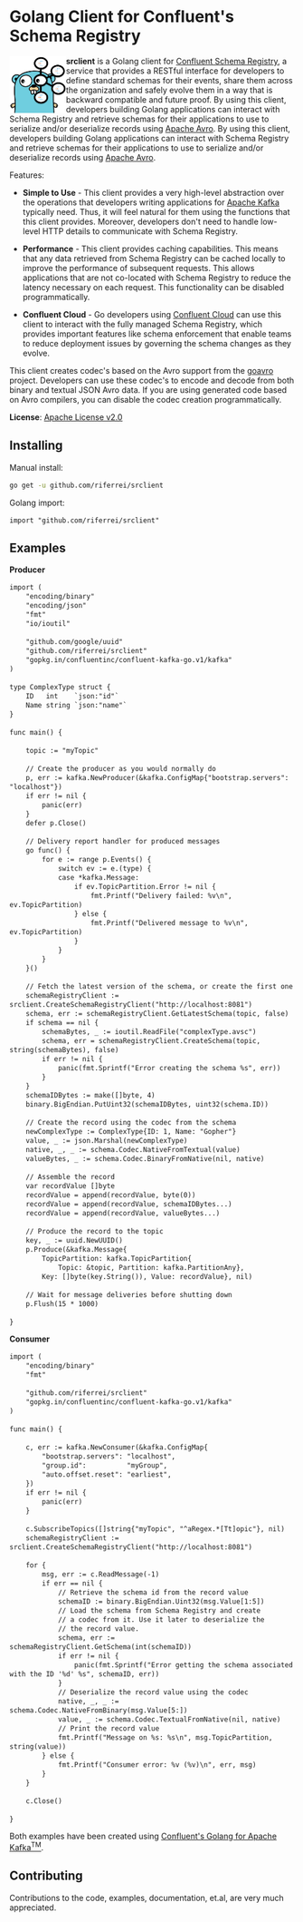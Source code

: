 Golang Client for Confluent's Schema Registry
=====================================================

<img align="left" width="100" height="100" src="images/Gopher_Confluent_Logo.png">

**srclient** is a Golang client for [Confluent Schema Registry](https://www.confluent.io/confluent-schema-registry/), a service that provides a RESTful interface for developers to define standard schemas for their events, share them across the organization and safely evolve them in a way that is backward compatible and future proof. By using this client, developers building Golang applications can interact with Schema Registry and retrieve schemas for their applications to use to serialize and/or deserialize records using [Apache Avro](https://avro.apache.org/). By using this client, developers building Golang applications can interact with Schema Registry and retrieve schemas for their applications to use to serialize and/or deserialize records using [Apache Avro](https://avro.apache.org/).

Features:

- **Simple to Use** - This client provides a very high-level abstraction over the operations that developers writing applications for [Apache Kafka](https://kafka.apache.org/) typically need. Thus, it will feel natural for them using the functions that this client provides. Moreover, developers don't need to handle low-level HTTP details to communicate with Schema Registry.

- **Performance** - This client provides caching capabilities. This means that any data retrieved from Schema Registry can be cached locally to improve the performance of subsequent requests. This allows applications that are not co-located with Schema Registry to reduce the latency necessary on each request. This functionality can be disabled programmatically.

- **Confluent Cloud** - Go developers using [Confluent Cloud](https://www.confluent.io/confluent-cloud/) can use this client to interact with the fully managed Schema Registry, which provides important features like schema enforcement that enable teams to reduce deployment issues by governing the schema changes as they evolve.

This client creates codec's based on the Avro support from the [goavro](https://github.com/linkedin/goavro) project. Developers can use these codec's to encode and decode from both binary and textual JSON Avro data. If you are using generated code based on Avro compilers, you can disable the codec creation programmatically.

**License**: [Apache License v2.0](http://www.apache.org/licenses/LICENSE-2.0)

Installing
-------------------

Manual install:
```bash
go get -u github.com/riferrei/srclient
```

Golang import:
```golang
import "github.com/riferrei/srclient"
```

Examples
-------------------

**Producer**

```golang
import (
	"encoding/binary"
	"encoding/json"
	"fmt"
	"io/ioutil"

	"github.com/google/uuid"
	"github.com/riferrei/srclient"
	"gopkg.in/confluentinc/confluent-kafka-go.v1/kafka"
)

type ComplexType struct {
	ID   int    `json:"id"`
	Name string `json:"name"`
}

func main() {

	topic := "myTopic"

	// Create the producer as you would normally do
	p, err := kafka.NewProducer(&kafka.ConfigMap{"bootstrap.servers": "localhost"})
	if err != nil {
		panic(err)
	}
	defer p.Close()

	// Delivery report handler for produced messages
	go func() {
		for e := range p.Events() {
			switch ev := e.(type) {
			case *kafka.Message:
				if ev.TopicPartition.Error != nil {
					fmt.Printf("Delivery failed: %v\n", ev.TopicPartition)
				} else {
					fmt.Printf("Delivered message to %v\n", ev.TopicPartition)
				}
			}
		}
	}()

	// Fetch the latest version of the schema, or create the first one
	schemaRegistryClient := srclient.CreateSchemaRegistryClient("http://localhost:8081")
	schema, err := schemaRegistryClient.GetLatestSchema(topic, false)
	if schema == nil {
		schemaBytes, _ := ioutil.ReadFile("complexType.avsc")
		schema, err = schemaRegistryClient.CreateSchema(topic, string(schemaBytes), false)
		if err != nil {
			panic(fmt.Sprintf("Error creating the schema %s", err))
		}
	}
	schemaIDBytes := make([]byte, 4)
	binary.BigEndian.PutUint32(schemaIDBytes, uint32(schema.ID))

	// Create the record using the codec from the schema
	newComplexType := ComplexType{ID: 1, Name: "Gopher"}
	value, _ := json.Marshal(newComplexType)
	native, _, _ := schema.Codec.NativeFromTextual(value)
	valueBytes, _ := schema.Codec.BinaryFromNative(nil, native)

	// Assemble the record
	var recordValue []byte
	recordValue = append(recordValue, byte(0))
	recordValue = append(recordValue, schemaIDBytes...)
	recordValue = append(recordValue, valueBytes...)

	// Produce the record to the topic
	key, _ := uuid.NewUUID()
	p.Produce(&kafka.Message{
		TopicPartition: kafka.TopicPartition{
			Topic: &topic, Partition: kafka.PartitionAny},
		Key: []byte(key.String()), Value: recordValue}, nil)

	// Wait for message deliveries before shutting down
	p.Flush(15 * 1000)

}
```

**Consumer**

```golang
import (
	"encoding/binary"
	"fmt"

	"github.com/riferrei/srclient"
	"gopkg.in/confluentinc/confluent-kafka-go.v1/kafka"
)

func main() {

	c, err := kafka.NewConsumer(&kafka.ConfigMap{
		"bootstrap.servers": "localhost",
		"group.id":          "myGroup",
		"auto.offset.reset": "earliest",
	})
	if err != nil {
		panic(err)
	}

	c.SubscribeTopics([]string{"myTopic", "^aRegex.*[Tt]opic"}, nil)
	schemaRegistryClient := srclient.CreateSchemaRegistryClient("http://localhost:8081")

	for {
		msg, err := c.ReadMessage(-1)
		if err == nil {
			// Retrieve the schema id from the record value
			schemaID := binary.BigEndian.Uint32(msg.Value[1:5])
			// Load the schema from Schema Registry and create
			// a codec from it. Use it later to deserialize the
			// the record value.
			schema, err := schemaRegistryClient.GetSchema(int(schemaID))
			if err != nil {
				panic(fmt.Sprintf("Error getting the schema associated with the ID '%d' %s", schemaID, err))
			}
			// Deserialize the record value using the codec
			native, _, _ := schema.Codec.NativeFromBinary(msg.Value[5:])
			value, _ := schema.Codec.TextualFromNative(nil, native)
			// Print the record value
			fmt.Printf("Message on %s: %s\n", msg.TopicPartition, string(value))
		} else {
			fmt.Printf("Consumer error: %v (%v)\n", err, msg)
		}
	}

	c.Close()
	
}
```

Both examples have been created using [Confluent's Golang for Apache Kafka<sup>TM</sup>](https://github.com/confluentinc/confluent-kafka-go).

Contributing
------------
Contributions to the code, examples, documentation, et.al, are very much appreciated.